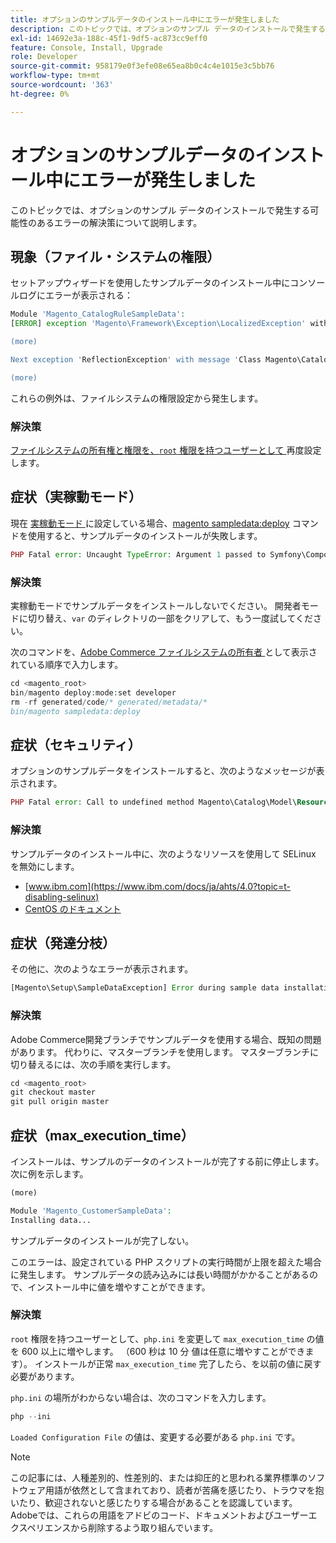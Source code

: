 ```yaml
---
title: オプションのサンプルデータのインストール中にエラーが発生しました
description: このトピックでは、オプションのサンプル データのインストールで発生する可能性のあるエラーの解決策について説明します。
exl-id: 14692e3a-188c-45f1-9df5-ac873cc9eff0
feature: Console, Install, Upgrade
role: Developer
source-git-commit: 958179e0f3efe08e65ea8b0c4c4e1015e3c5bb76
workflow-type: tm+mt
source-wordcount: '363'
ht-degree: 0%

---
```


# オプションのサンプルデータのインストール中にエラーが発生しました

このトピックでは、オプションのサンプル データのインストールで発生する可能性のあるエラーの解決策について説明します。

## 現象（ファイル・システムの権限）

セットアップウィザードを使用したサンプルデータのインストール中にコンソールログにエラーが表示される：

```php
Module 'Magento_CatalogRuleSampleData':
[ERROR] exception 'Magento\Framework\Exception\LocalizedException' with message 'Can't create directory /var/www/html/magento2/generated/code/Magento/CatalogRule/Model/.' in /var/www/html/magento2/lib/internal/Magento/Framework/Code/Generator.php:103

(more)

Next exception 'ReflectionException' with message 'Class Magento\CatalogRule\Model\RuleFactory does not exist' in /var/www/html/magento2/lib/internal/Magento/Framework/Code/Reader/ClassReader.php:29

(more)
```

これらの例外は、ファイルシステムの権限設定から発生します。

### 解決策

[ ファイルシステムの所有権と権限を、`root` 権限を持つユーザーとして ](https://experienceleague.adobe.com/docs/commerce-operations/configuration-guide/deployment/file-system-permissions.html) 再度設定します。

## 症状（実稼動モード）

現在 [ 実稼動モード ](https://experienceleague.adobe.com/docs/commerce-operations/configuration-guide/setup/application-modes.html) に設定している場合、[magento sampledata:deploy](https://experienceleague.adobe.com/docs/commerce-operations/installation-guide/next-steps/sample-data/composer-packages.html) コマンドを使用すると、サンプルデータのインストールが失敗します。

```php
PHP Fatal error: Uncaught TypeError: Argument 1 passed to Symfony\Component\Console\Input\ArrayInput::__construct() must be of the type array, object given, called in /<path>/vendor/magento/framework/ObjectManager/Factory/AbstractFactory.php on line 97 and defined in /<path>/vendor/symfony/console/Symfony/Component/Console/Input/ArrayInput.php:37
```

### 解決策

実稼動モードでサンプルデータをインストールしないでください。 開発者モードに切り替え、`var` のディレクトリの一部をクリアして、もう一度試してください。

次のコマンドを、[Adobe Commerce ファイルシステムの所有者 ](https://experienceleague.adobe.com/docs/commerce-operations/installation-guide/prerequisites/file-system/overview.html) として表示されている順序で入力します。

```php
cd <magento_root>
bin/magento deploy:mode:set developer
rm -rf generated/code/* generated/metadata/*
bin/magento sampledata:deploy
```

## 症状（セキュリティ）

オプションのサンプルデータをインストールすると、次のようなメッセージが表示されます。

```php
PHP Fatal error: Call to undefined method Magento\Catalog\Model\Resource\Product\Interceptor::getWriteConnection() in /var/www/magento2/app/code/Magento/SampleData/Module/Catalog/Setup/Product/Gallery.php on line 144
```

### 解決策

サンプルデータのインストール中に、次のようなリソースを使用して SELinux を無効にします。

* [www.ibm.com](https://www.ibm.com/docs/ja/ahts/4.0?topic=t-disabling-selinux)
* [CentOS のドキュメント ](https://docs.centos.org/en-US/docs/)

## 症状（発達分枝）

その他に、次のようなエラーが表示されます。

```php
[Magento\Setup\SampleDataException] Error during sample data installation: Class Magento\Sales\Model\Service\OrderFactory does not exist
```

### 解決策

Adobe Commerce開発ブランチでサンプルデータを使用する場合、既知の問題があります。 代わりに、マスターブランチを使用します。 マスターブランチに切り替えるには、次の手順を実行します。

```php
cd <magento_root>
git checkout master
git pull origin master
```

## 症状（max_execution_time）

インストールは、サンプルのデータのインストールが完了する前に停止します。 次に例を示します。

```php
(more)

Module 'Magento_CustomerSampleData':
Installing data...
```

サンプルデータのインストールが完了しない。

このエラーは、設定されている PHP スクリプトの実行時間が上限を超えた場合に発生します。 サンプルデータの読み込みには長い時間がかかることがあるので、インストール中に値を増やすことができます。

### 解決策

`root` 権限を持つユーザーとして、`php.ini` を変更して `max_execution_time` の値を 600 以上に増やします。 （600 秒は 10 分 値は任意に増やすことができます）。 インストールが正常 `max_execution_time` 完了したら、を以前の値に戻す必要があります。

`php.ini` の場所がわからない場合は、次のコマンドを入力します。

```php
php --ini
```

`Loaded Configuration File` の値は、変更する必要がある `php.ini` です。

>[!NOTE]
>
>この記事には、人種差別的、性差別的、または抑圧的と思われる業界標準のソフトウェア用語が依然として含まれており、読者が苦痛を感じたり、トラウマを抱いたり、歓迎されないと感じたりする場合があることを認識しています。 Adobeでは、これらの用語をアドビのコード、ドキュメントおよびユーザーエクスペリエンスから削除するよう取り組んでいます。
